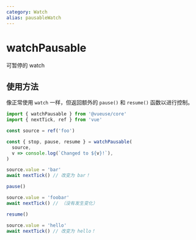 ```yaml
---
category: Watch
alias: pausableWatch
---
```


# watchPausable

可暂停的 watch

## 使用方法

像正常使用 `watch` 一样，但返回额外的 `pause()` 和 `resume()` 函数以进行控制。

```typescript
import { watchPausable } from '@vueuse/core'
import { nextTick, ref } from 'vue'

const source = ref('foo')

const { stop, pause, resume } = watchPausable(
  source,
  v => console.log(`Changed to ${v}!`),
)

source.value = 'bar'
await nextTick() // 改变为 bar！

pause()

source.value = 'foobar'
await nextTick() // （没有发生变化）

resume()

source.value = 'hello'
await nextTick() // 改变为 hello！
```
